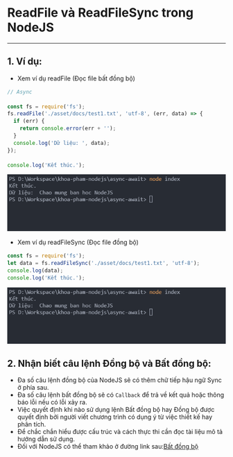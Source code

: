 # ReadFile và ReadFileSync trong NodeJS

---

## 1. Ví dụ:

- Xem ví dụ readFile (Đọc file bất đồng bộ)

```js
// Async

const fs = require('fs');
fs.readFile('./asset/docs/test1.txt', 'utf-8', (err, data) => {
  if (err) {
    return console.error(err + '');
  }
  console.log('Dữ liệu: ', data);
});

console.log('Kết thúc.');
```

![readFile](./image/001.png 'readFile Bất đồng bộ')

- Xem ví dụ readFileSync (Đọc file đồng bộ)

```js
const fs = require('fs');
let data = fs.readFileSync('./asset/docs/test1.txt', 'utf-8');
console.log(data);
console.log('Kết thúc.');
```

![readFileSync](./image/001.png 'readFileSync Đồng bộ')

## 2. Nhận biết câu lệnh Đồng bộ và Bất đồng bộ:

- Đa số câu lệnh đồng bộ của NodeJS sẽ có thêm chữ tiếp hậu ngữ Sync ở phía sau.
- Đa số câu lệnh bất đồng bộ sẽ có `Callback` để trả về kết quả hoặc thông báo lỗi nếu có lỗi xảy ra.
- Việc quyết định khi nào sử dụng lệnh Bất đồng bộ hay Đồng bộ được quyết định bởi người viết chương trình có dụng ý từ việc thiết kế hay phân tích.
- Để chắc chắn hiểu được cấu trúc và cách thực thi cần đọc tài liệu mô tả hướng dẫn sử dụng.
- Đối với NodeJS có thể tham khảo ở đường link sau:[Bất đồng bộ](../03/sync-async.md)
